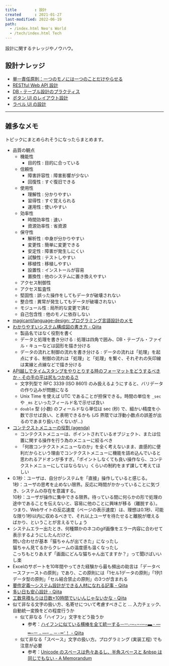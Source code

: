 ```yaml
---
title        : 設計
created      : 2021-01-27
last-modified: 2022-06-19
path:
  - /index.html Neo's World
  - /tech/index.html Tech
---
```


設計に関するナレッジやノウハウ。


## 設計ナレッジ

- [単一責任原則：一つのモノには一つのことだけやらせる](./single-responsibility-principle.html)
- [RESTful Web API 設計](./restful-web-api.html)
- [DB・テーブル設計のプラクティス](./db-table-practices.html)
- [ボタン UI のレイアウト設計](./ui-buttons.html)
- [ラベル UI の設計](./ui-labels.html)


---


## 雑多なメモ

トピックにまとめられそうになったらまとめます。

- 品質の観点
  - 機能性
      - 目的性 : 目的に合っている
  - 信頼性
      - 障害許容性 : 障害影響が少ない
      - 回復性 : すぐ復旧できる
  - 使用性
      - 理解性 : 分かりやすい
      - 習得性 : すぐ覚えられる
      - 運用性 : 使いやすい
  - 効率性
      - 時間効率性 : 速い
      - 資源効率性 : 省資源
  - 保守性
      - 解析性 : 中身が分かりやすい
      - 変更性 : 簡単に変更できる
      - 安定性 : 障害が発生しにくい
      - 試験性 : テストしやすい
      - 移植性 : 移植しやすい
      - 設置性 : インストールが容易
      - 置換性 : 他のシステムに置き換えやすい
  - アクセス制御性
  - アクセス監査性
  - 堅固性 : 誤った操作をしてもデータが破壊されない
  - 整合性 : 異常が発生してもデータが破壊されない
  - モジュール性 : 局所的な変更で済む
  - 自己包含性 : 他のモノに依存しない
- [magicant/language-design: プログラミング言語設計のメモ](https://github.com/magicant/language-design)
- [わかりやすいシステム構成図の書き方 - Qiita](https://qiita.com/fetaro/items/c8420f5de48f48317391)
  - 製品名ではなく役割を書く
  - データと処理を書き分ける : 処理は四角で囲み、DB・テーブル・ファイル・キューなどは図形を描き分ける
  - データの流れと制御の流れを書き分ける : データの流れは「処理」を起点にする、制御の流れは「処理」と「処理」を繋ぐ、それぞれの矢印線は実線と点線などで描き分ける
- [API越しでタイムスタンプをやりとりする時のフォーマットをどうするべきか - その手の平は尻もつかめるさ](https://moznion.hatenadiary.com/entry/2022/01/11/140158)
  - 文字列型で RFC 3339 (ISO 8601) のみ扱えるようにすると、バリデータの作り込みが問題になる
  - Unix Time を使えば UTC であることが担保できる。時間の単位を `_sec` や `_ms` といったフィールド名で示せば良い
  - `double` 型 (小数) のフィールドなら単位は sec (秒) で、細かい精度を小数で示せば良い、と表明できるかも (JS 界隈では浮動小数点の誤差が出るのであまり扱いたくないが…)
- [コンテクストメニューの役割 (agenda)](http://jintrick.net/agenda/2007/08/post-6.html)
  - コンテクストメニューは、ポイントされているオブジェクト、または位置に関する操作を行う為のメニューに絞るべき
  - 「何故コンテクストメニューなのか」を全く考えないまま、直感的に便利だからという理由でコンテクストメニューに機能を詰め込んでいると思われるアドオンが多すぎ。「ポイントしなくても良い操作なら、コンテクストメニューにしてはならない」くらいの制約をまず課して考えてほしい
- 0.1秒：ユーザは、自分がシステムを「直接」操作していると感じる。  
  1秒：ユーザの思考を止めない限界。反応に時間がかかっていることに気づき、システムの存在を意識する。  
  10秒：ユーザが操作に集中できる限界。待っている間に何らかの形で処理の途中であることを伝えないと、容易に他のことに興味が移る（離脱する）。  
  つまり、Webサイトの反応速度（ページの表示速度）は、理想は0.1秒、可能な限り1秒以内に収めるべきで、それ以上ユーザを待たせると離脱が増えるばかり、ということが言えるでしょう
- システムエラー出たとき、何種類かのネコのgif画像をエラー内容に合わせて表示するようにしたんだけど、  
  問い合わせが基本「猫ちゃんが出てきた」になったし  
  猫ちゃん見てるからクレームの温度感も温くなったし  
  こっちもとりあえず「画面にどんな猫ちゃん出てますか？」って聞けばいいし楽
- Excelのサポートを10年間やってきた経験から最も頻出の助言は「データベースファーストの原則」であり、この原則には「1セル1データの原則」「1列1データ型の原則」「セル結合禁止の原則」の3つが含まれる
- [要件定義～システム設計ができる人材になれる記事 - Qiita](https://qiita.com/digisaku_tamori/items/741fcf0f40dd989ee4f8)
- [多い日も安心設計 - Qiita](https://qiita.com/kawasima/items/ee863f23b4588b9792fb)
- [工数見積もりは日数×10時間でいいんじゃないかな - Qiita](https://qiita.com/tukiyo3/items/b6ded389033611a4edc2)
- 似て非なる文字の扱い方、名寄せについて考慮すべきこと … 入力チェック、自動統一変換をどの程度行うか
  - 似て非なる「ハイフン」文字をどう扱うか
      - 参考：[ハイフンに似ている横棒を全て統一するᅳㅡ˗𐆑–᭸‒-─−▬𐄐—━‐‑ー﹣―ｰ﹘－⁃➖⁻！ - Qiita](https://qiita.com/non-caffeine/items/77360dda05c8ce510084)
  - 似て非なる「スペース」文字の扱い方。プログラミング (実装工程) でも注意が必要
      - 参考：[Unicode のスペースは色々あるし、半角スペースと &nbsp は同じでもない - A Memorandum](https://blog1.mammb.com/entry/2021/11/11/090000)
